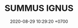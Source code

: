 ---
layout: teamCard
permalink: /team/:title.html
categories: LA2024JN N1 N4 N5 N6 N8 N9 team CXF
maincover: /assets/logos/SIG.png
puntosLJMAYO24: 
date: 2020-08-29 10:29:20 +0700
title: SUMMUS IGNUS
route: /liga-indigo
tag: johto042024
color: black
puntosLJ202404: 12
grupo: sur
background: '#F16C38'
liga: LIGA NARANJA
team: SUMMUS IGNUS
ID: SIG
puntos: 4
pj: 5

#PARTIDO 1
j1: RONDA 1
p1: SIG
r1: 1
pp1: HG
maincover1: /assets/logos/KARASUNO.png
rr1: 2
bg1: ofire
pt1: 0
pj1: 0


#PARTIDO 4
j4: RONDA 4
p4: SIG
r4: 0
rr4: 2
pp4: BNT
maincover4: /assets/logos/BNT.png
bg4: ofire 
pt4: 0
pj4: 0
#PARTIDO 5

j5: RONDA 5
maincover5: /assets/logos/DFS.png
p5: SIG
r5: 2
rr5: 1
pp5: EME
bg5: fire 
pt5: 0
pj5: 0
#PARTIDO 6
j6: RONDA 6
bg6: ofire 
p6: SIG
r6: 0
pp6: DES
rr6: 0 
pt6: 0
pj6: 0

#PARTIDO 8

j8: RONDA 8
p8: SIG
r8: 0
pp8: FTB
maincover8: /assets/logos/FTB.png
rr8: 0
bg8: ofire 
pt8: 0
pj8: 0
#PARTIDO 9

j9: RONDA 9
p9: SIG
maincover9: /assets/logos/EVL.png
pp9: EVL
bg9: fire
r9: 0
rr9: 0 
pt9: 0
pj9: 0
dia: 31
hora: '21:10'
# pj: 11
# pt1: 0
# pt2: 0
# pt3: 0
# pt4: 0
# pt5: 0
# pt6: 0
# pt7: 0
# pt8: 0
# pt9: 0
# pt10: 0
# pt11: 0
# p1:  DFS SIG
# r1: 0
# bg1: fire bg-danger
# rr1: 0
# pp1: DFS SIG
# p2: DFS SIG
# r2: 0
# rr2: 0
# bg2: fire bg-danger
# pp2: NO SMITE
# p3:  DFS SIG
# r3: 0
# bg3: fire bg-warning
# rr3: 0
# pp3: JAS
# p4:  DFS SIG
# r4: 0
# bg4: fire bg-danger
# rr4: 0
# pp4: DFS DMD
# p5:  DFS SIG
# r5: 0
# bg5: fire bg-warning
# rr5: 0
# pp5: T. SATISFACTION
# p6:  DFS SIG
# r6: 0
# bg6: fire bg-danger
# rr6: 0
# pp6: S.VANGUARD
# p7:  DFS SIG
# r7: 0
# rr7: 0
# bg7: fire bg-danger
# pp7: HGO
# p8:  DFS SIG
# r8: 0
# rr8: 0 
# bg8: fire bg-warning
# pp8: HG REGIOS
# p9:  DFS SIG
# r9: 0
# bg9: fire bg-success
# rr9: 0
# pp9: ZODIAC
# p10: DFS SIG
# r10: 0
# rr10: 0
# bg10: fire bg-danger
# pp10: MBO
# info: 28/05/24
# hora: '22:20'
# r11: 0
# rr11: 0
# bg11: fire bg-danger
# p11:  DFS SIG
# pp11: LAST BREATH

---